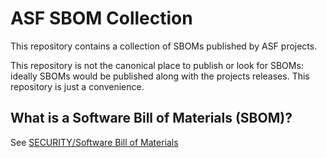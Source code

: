 # ASF SBOM Collection

This repository contains a collection of SBOMs published by ASF projects.

This repository is not the canonical place to publish or look for SBOMs:
ideally SBOMs would be published along with the projects releases. This
repository is just a convenience.

## What is a Software Bill of Materials (SBOM)?

See [SECURITY/Software Bill of Materials](https://cwiki.apache.org/confluence/display/SECURITY/Software+Bill+of+Materials+SBOM)
